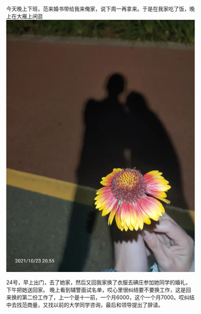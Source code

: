 今天晚上下班，范来婚书带给我来俺家，说下周一再拿来。于是在我家吃了饭，晚上在大雁上闲逛![](../img/6904315-5ff8b81c6a01400a.jpg)

24号，早上出门，去了她家，然后又回我家换了衣服去碘庄参加她同学的婚礼，下午把她送回家。
晚上看到辅警面试名单，哎心里很纠结要不要换工作，这是回来换的第二份工作了，上一个是十一前，一个月6000，这个一个月7000。哎纠结中去找范商量，又找以前的大学同学咨询，最后和领导提出了辞请。
